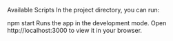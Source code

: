 

Available Scripts
In the project directory, you can run:

npm start
Runs the app in the development mode.
Open http://localhost:3000 to view it in your browser.




